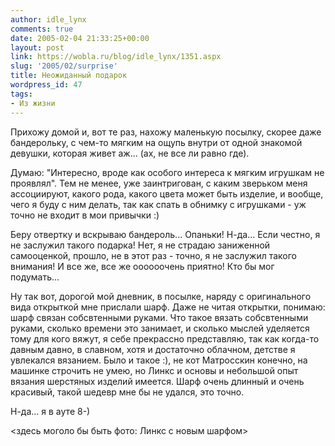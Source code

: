 ```yaml
---
author: idle_lynx
comments: true
date: 2005-02-04 21:33:25+00:00
layout: post
link: https://wobla.ru/blog/idle_lynx/1351.aspx
slug: '2005/02/surprise'
title: Неожиданный подарок
wordpress_id: 47
tags:
- Из жизни
---
```


Прихожу домой и, вот те раз, нахожу маленькую посылку, скорее даже бандерольку, с чем-то мягким на ощупь внутри от одной знакомой девушки, которая живет аж... (ах, не все ли равно где).

Думаю: "Интересно, вроде как особого интереса к мягким игрушкам не проявлял". Тем не менее, уже заинтригован, с каким зверьком меня ассоциируют, какого рода, какого цвета может быть изделие, и вообще, чего я буду с ним делать, так как спать в обнимку с игрушками - уж точно не входит в мои привычки :)

Беру отвертку и вскрываю бандероль... Опаньки! Н-да... Если честно, я не заслужил такого подарка! Нет, я не страдаю заниженной самооценкой, прошло, не в этот раз - точно, я не заслужил такого внимания! И все же, все же оооооочень приятно! Кто бы мог подумать...

Ну так вот, дорогой мой дневник, в посылке, наряду с оригинального вида открыткой мне прислали шарф. Даже не читая открытки, понимаю: шарф связан собсвтенными руками. Что такое вязать собсвтенными руками, сколько времени это занимает, и сколько мыслей уделяется тому для кого вяжут, я себе прекрассно представляю, так как когда-то давным давно, в славном, хотя и достаточно облачном, детстве я увлекался вязанием. Было и такое :), не кот Матросскин конечно, на машинке строчить не умею, но Линкс и основы и небольшой опыт вязания шерстяных изделий имеется. Шарф очень длинный и очень красивый, такой шедевр мне бы не удался, это точно.

Н-да... я в ауте 8-)

<здесь моголо бы быть фото: Линкс с новым шарфом>
